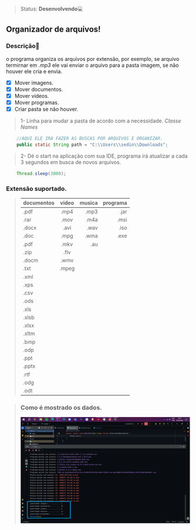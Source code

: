 >Status: **Desenvolvendo**💻
## Organizador de arquivos!
### **Descrição**📃

o programa organiza os arquivos por extensão, por exemplo, se arquivo termirnar em *.mp3* ele vai
enviar o arquivo para a pasta imagem, se não houver ele cria e envia.

- [x] Mover imagens.
- [x] Mover documentos.
- [x] Mover videos.
- [x] Mover programas.
- [x] Criar pasta se não houver.

> 1- Linha para mudar a pasta de acordo com a necessidade. *Classe Names*
```java
    //AQUI ELE IRÁ FAZER AS BUSCAS POR ARQUIVOS E ORGANIZAR.
    public static String path = "C:\\Users\\sedin\\Downloads";
```
> 2- Dé o start na aplicação com sua IDE, programa irá atualizar a cada 3 segundos em busca de novos arquivos.
```java
    Thread.sleep(3000);
```

### Extensão suportado.

>documentos | video | musica | programa
>:--------- |:-----:| -------: | -------:
>| .pdf |.mp4 |.mp3 |.jar
>| .rar |.mov |.m4a |.msi
>|.docx |.avi |.wav |.iso
>|.doc  |.mpg |.wma |.exe
>|.pdf  |.mkv |.au  |
>|.zip  |.flv
>|.docm |.wmv
>|.txt  |.mpeg
>|.xml
>|.xps
>|.csv
>|.ods
>|.xls
>|.xlsb
>|.xlsx
>|.xltm
>|.bmp
>|.odp
>|.ppt
>|.pptx
>|.rtf
>|.odg
>|.odt

> ### Como é mostrado os dados.
> ![imgJava.png](src%2Fmain%2Fjava%2Forg%2Fexample%2Fimg%2FimgJava.png)

